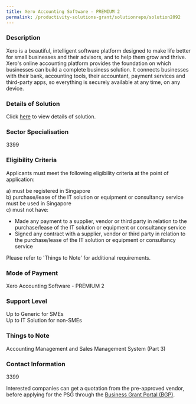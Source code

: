 ```yaml
---
title: Xero Accounting Software - PREMIUM 2
permalink: /productivity-solutions-grant/solutionrepo/solution2092
---
```


### Description

Xero is a beautiful, intelligent software platform designed to make life better for small businesses and their advisors, and to help them grow and thrive.
Xero's online accounting platform provides the foundation on which businesses can build a complete business solution. It connects businesses with their bank, accounting tools, their accountant, payment services and third-party apps, so everything is securely available at any time, on any device.

### Details of Solution

Click <a href='Aura Partners (Singapore) Pte Ltd' target='_blank' rel='noopener'>here</a> to view details of solution.

### Sector Specialisation

 3399 

### Eligibility Criteria

Applicants must meet the following eligibility criteria at the point of application:

a) must be registered in Singapore <br>
b) purchase/lease of the IT solution or equipment or consultancy service must be used in Singapore <br>
c) must not have:
- Made any payment to a supplier, vendor or third party in relation to the purchase/lease of the IT solution or equipment or consultancy service
- Signed any contract with a supplier, vendor or third party in relation to the purchase/lease of the IT solution or equipment or consultancy service

Please refer to 'Things to Note' for additional requirements.

### Mode of Payment
Xero Accounting Software - PREMIUM 2

### Support Level
Up to Generic for SMEs <br>
Up to IT Solution for non-SMEs

### Things to Note
Accounting Management and Sales Management System (Part 3)

### Contact Information
3399

Interested companies can get a quotation from the pre-approved vendor, before applying for the PSG through the <a target='_blank' rel='noopener' href='https://www.businessgrants.gov.sg/'>Business Grant Portal (BGP)</a>.

